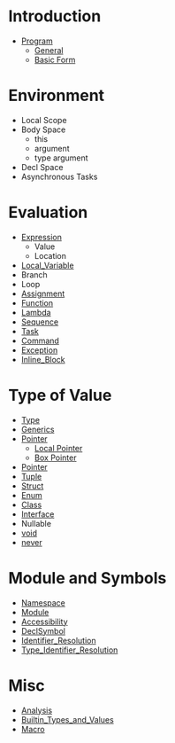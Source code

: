 # Introduction
- [Program](Program.md)
    - [General](Program.md#general)
    - [Basic Form](Program.md#basic-form)
# Environment
 - Local Scope
 - Body Space
     - this
     - argument
     - type argument
 - Decl Space
 - Asynchronous Tasks
# Evaluation
- [Expression](Expression.md)
    - Value
    - Location
- [Local_Variable](Local_Variable.md)
- Branch
- Loop
- [Assignment](Assignment.md)
- [Function](Function.md)
- [Lambda](Lambda.md)
- [Sequence](Sequence.md)
- [Task](Task.md)
- [Command](Command.md)
- [Exception](Exception.md)
- [Inline_Block](Inline_Block.md)

# Type of Value
- [Type](Type.md)
- [Generics](Generics.md)
- [Pointer](Pointer.md)
    - [Local Pointer](Pointer.md#local-pointer)
    - [Box Pointer](Pointer.md#box-pointer)
- [Pointer](Pointer.md)
- [Tuple](Tuple.md)
- [Struct](Struct.md)
- [Enum](Enum.md)
- [Class](Class.md)
- [Interface](Interface.md)
- Nullable
- [void](void.md)
- [never](never.md)
# Module and Symbols
- [Namespace](Namespace.md)
- [Module](Module.md)
- [Accessibility](Accessibility.md)
- [DeclSymbol](DeclSymbol.md)
- [Identifier_Resolution](Identifier_Resolution.md)
- [Type_Identifier_Resolution](Type_Identifier_Resolution.md)
# Misc
- [Analysis](Analysis.md)
- [Builtin_Types_and_Values](Builtin_Types_and_Values.md)
- [Macro](Macro.md)
